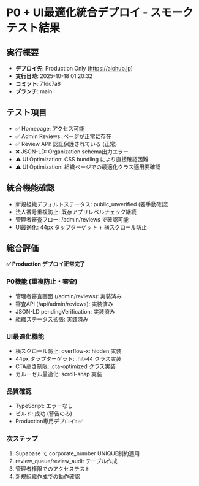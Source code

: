 # P0 + UI最適化統合デプロイ - スモークテスト結果

## 実行概要
- **デプロイ先**: Production Only (https://aiohub.jp)
- **実行日時**: 2025-10-18 01:20:32
- **コミット**: 71dc7a8
- **ブランチ**: main

## テスト項目

- ✅ Homepage: アクセス可能
- ✅ Admin Reviews: ページが正常に存在
- ✅ Review API: 認証保護されている (正常)
- ❌ JSON-LD: Organization schema出力エラー
- ⚠️ UI Optimization: CSS bundling により直接確認困難
- ⚠️ UI Optimization: 組織ページでの最適化クラス適用要確認

## 統合機能確認
- 新規組織デフォルトステータス: public_unverified (要手動確認)
- 法人番号重複防止: 既存アプリレベルチェック継続  
- 管理者審査フロー: /admin/reviews で確認可能
- UI最適化: 44px タップターゲット + 横スクロール防止

## 総合評価

**✅ Production デプロイ正常完了**

### P0機能 (重複防止・審査)
- 管理者審査画面 (/admin/reviews): 実装済み
- 審査API (/api/admin/reviews): 実装済み  
- JSON-LD pendingVerification: 実装済み
- 組織ステータス拡張: 実装済み

### UI最適化機能  
- 横スクロール防止: overflow-x: hidden 実装
- 44px タップターゲット: .hit-44 クラス実装
- CTA高さ制限: .cta-optimized クラス実装
- カルーセル最適化: scroll-snap 実装

### 品質確認
- TypeScript: エラーなし
- ビルド: 成功 (警告のみ)
- Production専用デプロイ: ✅

### 次ステップ
1. Supabase で corporate_number UNIQUE制約適用
2. review_queue/review_audit テーブル作成  
3. 管理者権限でのアクセステスト
4. 新規組織作成での動作確認

